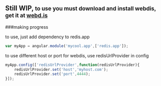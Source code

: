 ## Still WIP, <small>to use you must download and install webdis, get it at [webd.is](webd.is)</small>

###making progress

to use, just add dependency to redis.app

```javascript
var myApp = angular.module('mycool.app',['redis.app']);
```

to use different host or port for webdis, use redisUrlProvider in config

```javascript
myApp.config(['redisUrlProvider',function(redisUrlProvider){
    redisUrlProvider.set('host','myhost.com');
    redisUrlProvider.set('port',4444);
}]);
```

